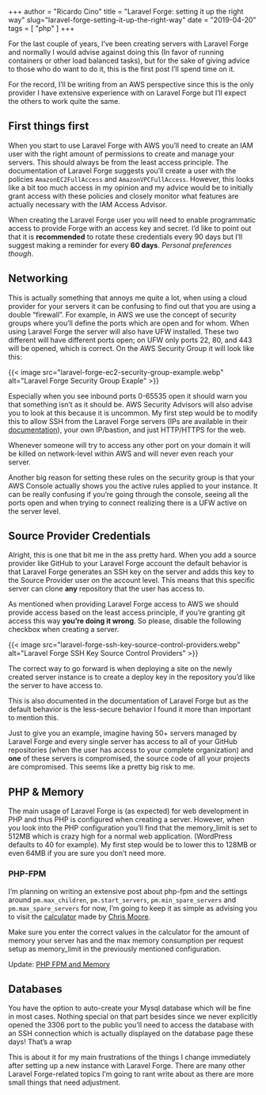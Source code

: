 +++
author = "Ricardo Cino"
title = "Laravel Forge: setting it up the right way"
slug="laravel-forge-setting-it-up-the-right-way"
date = "2019-04-20"
tags = [
    "php"
]
+++

For the last couple of years, I’ve been creating servers with Laravel Forge and normally I would advise against doing this (In favor of running containers or other load balanced tasks), but for the sake of giving advice to those who do want to do it, this is the first post I’ll spend time on it.

For the record, I’ll be writing from an AWS perspective since this is the only provider I have extensive experience with on Laravel Forge but I’ll expect the others to work quite the same.

<!--more-->

## First things first

When you start to use Laravel Forge with AWS you’ll need to create an IAM user with the right amount of permissions to create and manage your servers. This should always be from the least access principle. The documentation of Laravel Forge suggests you’ll create a user with the policies `AmazonEC2FullAccess` and `AmazonVPCFullAccess`. However, this looks like a bit too much access in my opinion and my advice would be to initially grant access with these policies and closely monitor what features are actually necessary with the IAM Access Advisor.

When creating the Laravel Forge user you will need to enable programmatic access to provide Forge with an access key and secret. I’d like to point out that it is **recommended** to rotate these credentials every 90 days but I’ll suggest making a reminder for every **60 days**. *Personal preferences though*.

## Networking

This is actually something that annoys me quite a lot, when using a cloud provider for your servers it can be confusing to find out that you are using a double “firewall”. For example, in AWS we use the concept of security groups where you’ll define the ports which are open and for whom. When using Laravel Forge the server will also have UFW installed. These two different will have different ports open; on UFW only ports 22, 80, and 443 will be opened, which is correct. On the AWS Security Group it will look like this:

{{< image src="laravel-forge-ec2-security-group-example.webp" alt="Laravel Forge Security Group Exaple" >}}

Especially when you see inbound ports 0-65535 open it should warn you that something isn’t as it should be. AWS Security Advisors will also advise you to look at this because it is uncommon. My first step would be to modify this to allow SSH from the Laravel Forge servers (IPs are available in their <a href="https://forge.laravel.com/docs/1.0/introduction.html#forge-ip-addresses" target="_blank">documentation</a>), your own IP/bastion, and just HTTP/HTTPS for the web.

Whenever someone will try to access any other port on your domain it will be killed on network-level within AWS and will never even reach your server.

Another big reason for setting these rules on the security group is that your AWS Console actually shows you the active rules applied to your instance. It can be really confusing if you’re going through the console, seeing all the ports open and when trying to connect realizing there is a UFW active on the server level.

## Source Provider Credentials

Alright, this is one that bit me in the ass pretty hard. When you add a source provider like GitHub to your Laravel Forge account the default behavior is that Laravel Forge generates an SSH key on the server and adds this key to the Source Provider user on the account level. This means that this specific server can clone **any** repository that the user has access to.

As mentioned when providing Laravel Forge access to AWS we should provide access based on the least access principle, if you’re granting git access this way **you’re doing it wrong**. So please, disable the following checkbox when creating a server.

{{< image src="laravel-forge-ssh-key-source-control-providers.webp" alt="Laravel Forge SSH Key Source Control Providers" >}}

The correct way to go forward is when deploying a site on the newly created server instance is to create a deploy key in the repository you’d like the server to have access to.

This is also documented in the documentation of Laravel Forge but as the default behavior is the less-secure behavior I found it more than important to mention this.

Just to give you an example, imagine having 50+ servers managed by Laravel Forge and every single server has access to all of your GitHub repositories (when the user has access to your complete organization) and **one** of these servers is compromised, the source code of all your projects are compromised. This seems like a pretty big risk to me.

## PHP & Memory

The main usage of Laravel Forge is (as expected) for web development in PHP and thus PHP is configured when creating a server. However, when you look into the PHP configuration you’ll find that the memory_limit is set to 512MB which is crazy high for a normal web application. (WordPress defaults to 40 for example). My first step would be to lower this to 128MB or even 64MB if you are sure you don’t need more.

### PHP-FPM

I’m planning on writing an extensive post about php-fpm and the settings around `pm.max_children`, `pm.start_servers`, `pm.min_spare_servers` and `pm.max_spare_servers` for now, I’m going to keep it as simple as advising you to visit the <a href="https://spot13.com/pmcalculator/" target="_blank">calculator</a> made by <a href="https://spot13.com" target="_blank">Chris Moore</a>.

Make sure you enter the correct values in the calculator for the amount of memory your server has and the max memory consumption per request setup as memory_limit in the previously mentioned configuration.

Update: <a href="/2019/optimizing-php-fpm/" target="_blank">PHP FPM and Memory</a>

## Databases

You have the option to auto-create your Mysql database which will be fine in most cases. Nothing special on that part besides since we never explicitly opened the 3306 port to the public you’ll need to access the database with an SSH connection which is actually displayed on the database page these days!
That’s a wrap

This is about it for my main frustrations of the things I change immediately after setting up a new instance with Laravel Forge. There are many other Laravel Forge-related topics I’m going to rant write about as there are more small things that need adjustment.
